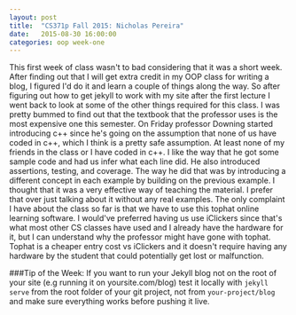 ```yaml
---
layout: post
title:  "CS371p Fall 2015: Nicholas Pereira"
date:   2015-08-30 16:00:00
categories: oop week-one
---
```


This first week of class wasn't to bad considering that it was a short week. After finding out that I will get extra credit in my OOP class for writing a blog, I figured 
I'd do it and learn a couple of things along the way. So after figuring out how to get jekyll to work with my site after the first lecture I went back to look at some of the 
other things required for this class. I was pretty bummed to find out that the textbook that the professor uses is the most expensive one this semester. On Friday 
professor Downing started introducing c++ since he's going on the assumption that none of us have coded in c++, which I think is a pretty safe assumption. At least none 
of my friends in the class or I have coded in c++. I like the way that he got some sample code and had us infer what each line did. He also introduced assertions, testing, 
and coverage. The way he did that was by introducing a different concept in each example by building on the previous example. I thought that it was a very effective way of 
teaching the material. I prefer that over just talking about it without any real examples. The only complaint I have about the class so far is that we have to use this tophat 
online learning software. I would've preferred having us use iClickers since that's what most other CS classes have used and I already have the hardware for it, but I can 
understand why the professor might have gone with tophat. Tophat is a cheaper entry cost vs iClickers and it doesn't require having any hardware by the student that could 
potentially get lost or malfunction.

###Tip of the Week:
If you want to run your Jekyll blog not on the root of your site (e.g running it on yoursite.com/blog) test it locally with `jekyll serve` from the root folder of your git 
project, not from `your-project/blog` and make sure everything works before pushing it live. 